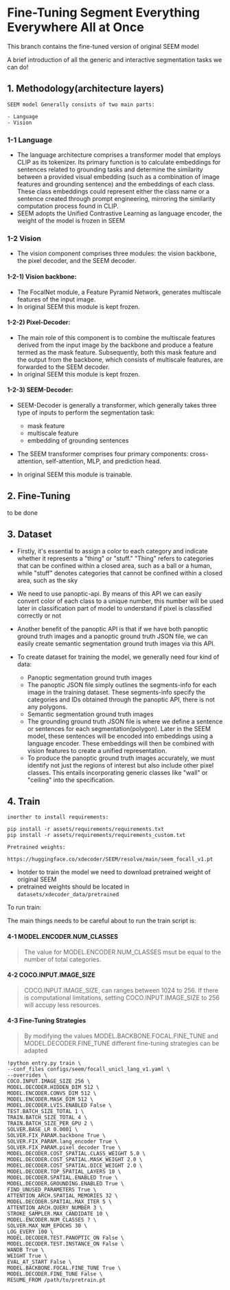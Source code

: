 # Fine-Tuning Segment Everything Everywhere All at Once

This branch contains the fine-tuned version of original SEEM model

A brief introduction of all the generic and interactive segmentation tasks we can do!

## 1. Methodology(architecture layers) <br>
    SEEM model Generally consists of two main parts:

    - Language 
    - Vision

### 1-1 Language
    
- The language architecture comprises a transformer model that employs CLIP as its tokenizer. Its primary function is to calculate embeddings for sentences related to grounding tasks and determine the similarity between a provided visual embedding (such as a combination of image features and grounding sentence) and the embeddings of each class. These class embeddings could represent either the class name or a sentence created through prompt engineering, mirroring the similarity computation process found in CLIP.<br>
- SEEM adopts the Unified Contrastive Learning as language encoder, the weight of the model is frozen in SEEM


### 1-2 Vision 

- The vision component comprises three modules: the vision backbone, the pixel decoder, and the SEEM decoder.


#### 1-2-1) Vision backbone: 

- The FocalNet module, a Feature Pyramid Network, generates multiscale features of the input image. 
- In original SEEM this module is kept frozen. 

#### 1-2-2) Pixel-Decoder:

- The main role of this component is to combine the multiscale features derived from the input image by the backbone and produce a feature termed as the mask feature. Subsequently, both this mask feature and the output from the backbone, which consists of multiscale features, are forwarded to the SEEM decoder. 
- In original SEEM this module is kept frozen.

#### 1-2-3) SEEM-Decoder:

- SEEM-Decoder is generally a transformer, which generally takes three type of inputs to perform the segmentation task:<br>

  - mask feature
  - multiscale feature
  - embedding of grounding sentences
  
- The SEEM transformer comprises four primary components: cross-attention, self-attention, MLP, and prediction head.
- In original SEEM this module is trainable.

## 2. Fine-Tuning
 to be done

## 3. Dataset
    
- Firstly, it's essential to assign a color to each category and indicate whether it represents a "thing" or "stuff." "Thing" refers to categories that can be confined within a closed area, such as a ball or a human, while "stuff" denotes categories that cannot be confined within a closed area, such as the sky
- We need to use panoptic-api. By means of this API we can easily convert color of each class to a unique number, this number will be used later in classification part of model to understand if pixel is classified correctly or not
- Another benefit of the panoptic API is that if we have both panoptic ground truth images and a panoptic ground truth JSON file, we can easily create semantic segmentation ground truth images via this API.

- To create dataset for training the model, we generally need four kind of data:
  
  - Panoptic segmentation ground truth images
  - The panoptic JSON file simply outlines the segments-info for each image in the training dataset. These segments-info specify the categories and IDs obtained through the panoptic API, there is not any polygons.
  - Semantic segmentation ground truth images
  - The grounding ground truth JSON file is where we define a sentence or sentences for each segmentation(polygon). Later in the SEEM model, these sentences will be encoded into embeddings using a language encoder. These embeddings will then be combined with vision features to create a unified representation.
  - To produce the panoptic ground truth images accurately, we must identify not just the regions of interest but also include other pixel classes. This entails incorporating generic classes like "wall" or "ceiling" into the specification.

## 4. Train

    inorther to install requirements:

    pip install -r assets/requirements/requirements.txt
    pip install -r assets/requirements/requirements_custom.txt

    Pretrained weights:

    https://huggingface.co/xdecoder/SEEM/resolve/main/seem_focall_v1.pt

- Inotder to train the model we need to download pretrained weight of original SEEM
- pretrained weights should be located in `datasets/xdecoder_data/pretrained`

To run train:

The main things needs to be careful about to run the train script is: 
#### 4-1 MODEL.ENCODER.NUM_CLASSES

>The value for MODEL.ENCODER.NUM_CLASSES msut be equal to the number of total categories.  

#### 4-2 COCO.INPUT.IMAGE_SIZE
>COCO.INPUT.IMAGE_SIZE, can ranges between 1024 to 256. If there is computational limitations, setting COCO.INPUT.IMAGE_SIZE to 256 will accupy less resources.  

#### 4-3 Fine-Tuning Strategies
> By modifying the values MODEL.BACKBONE.FOCAL.FINE_TUNE  and MODEL.DECODER.FINE_TUNE different fine-tuning strategies can be adapted
    
    !python entry.py train \
    --conf_files configs/seem/focall_unicl_lang_v1.yaml \
    --overrides \
    COCO.INPUT.IMAGE_SIZE 256 \
    MODEL.DECODER.HIDDEN_DIM 512 \
    MODEL.ENCODER.CONVS_DIM 512 \
    MODEL.ENCODER.MASK_DIM 512 \
    MODEL.DECODER.LVIS.ENABLED False \
    TEST.BATCH_SIZE_TOTAL 1 \
    TRAIN.BATCH_SIZE_TOTAL 4 \
    TRAIN.BATCH_SIZE_PER_GPU 2 \
    SOLVER.BASE_LR 0.0001 \
    SOLVER.FIX_PARAM.backbone True \
    SOLVER.FIX_PARAM.lang_encoder True \
    SOLVER.FIX_PARAM.pixel_decoder True \
    MODEL.DECODER.COST_SPATIAL.CLASS_WEIGHT 5.0 \
    MODEL.DECODER.COST_SPATIAL.MASK_WEIGHT 2.0 \
    MODEL.DECODER.COST_SPATIAL.DICE_WEIGHT 2.0 \
    MODEL.DECODER.TOP_SPATIAL_LAYERS 10 \
    MODEL.DECODER.SPATIAL.ENABLED True \
    MODEL.DECODER.GROUNDING.ENABLED True \
    FIND_UNUSED_PARAMETERS True \
    ATTENTION_ARCH.SPATIAL_MEMORIES 32 \
    MODEL.DECODER.SPATIAL.MAX_ITER 5 \
    ATTENTION_ARCH.QUERY_NUMBER 3 \
    STROKE_SAMPLER.MAX_CANDIDATE 10 \
    MODEL.ENCODER.NUM_CLASSES ? \
    SOLVER.MAX_NUM_EPOCHS 30 \
    LOG_EVERY 100 \
    MODEL.DECODER.TEST.PANOPTIC_ON False \
    MODEL.DECODER.TEST.INSTANCE_ON False \
    WANDB True \
    WEIGHT True \
    EVAL_AT_START False \
    MODEL.BACKBONE.FOCAL.FINE_TUNE True \
    MODEL.DECODER.FINE_TUNE False \
    RESUME_FROM /path/to/pretrain.pt
